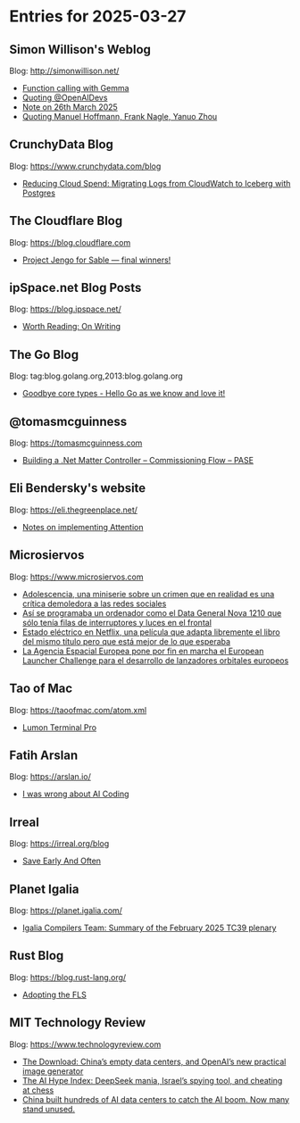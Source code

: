 # Entries for 2025-03-27
## Simon Willison's Weblog 
Blog: http://simonwillison.net/ 

- [Function calling with Gemma](https://simonwillison.net/2025/Mar/26/function-calling-with-gemma/#atom-everything)
- [Quoting @OpenAIDevs](https://simonwillison.net/2025/Mar/26/openaidevs/#atom-everything)
- [Note on 26th March 2025](https://simonwillison.net/2025/Mar/26/notes/#atom-everything)
- [Quoting Manuel Hoffmann, Frank Nagle, Yanuo Zhou](https://simonwillison.net/2025/Mar/26/value-of-open-source/#atom-everything)
## CrunchyData Blog 
Blog: https://www.crunchydata.com/blog 

- [ Reducing Cloud Spend: Migrating Logs from CloudWatch to Iceberg with Postgres ](https://www.crunchydata.com/blog/reducing-cloud-spend-migrating-logs-from-cloudwatch-to-iceberg-with-postgres)
##  The Cloudflare Blog  
Blog: https://blog.cloudflare.com 

- [Project Jengo for Sable — final winners!](https://blog.cloudflare.com/project-jengo-for-sable-final-winners/)
## ipSpace.net Blog Posts 
Blog: https://blog.ipspace.net/ 

- [Worth Reading: On Writing](https://blog.ipspace.net/2025/03/worth-reading-on-writing/?utm_source=atom_feed)
## The Go Blog 
Blog: tag:blog.golang.org,2013:blog.golang.org 

- [Goodbye core types - Hello Go as we know and love it!](https://go.dev/blog/coretypes)
## @tomasmcguinness 
Blog: https://tomasmcguinness.com 

- [Building a .Net Matter Controller – Commissioning Flow – PASE](https://tomasmcguinness.com/2025/03/26/building-a-net-matter-controller-commissioning-flow-pase/)
## Eli Bendersky's website 
Blog: https://eli.thegreenplace.net/ 

- [Notes on implementing Attention](https://eli.thegreenplace.net/2025/notes-on-implementing-attention/)
## Microsiervos 
Blog: https://www.microsiervos.com 

- [Adolescencia, una miniserie sobre un crimen que en realidad es una crítica demoledora a las redes sociales](https://www.microsiervos.com/archivo/peliculas-tv/adolescencia-miniserie-crimen-critica-demoledora-redes-sociales.html)
- [Así se programaba un ordenador como el Data General Nova 1210 que sólo tenía filas de interruptores y luces en el frontal](https://www.microsiervos.com/archivo/ordenadores/prorgramar-ordenadores-interruptores-frontal.html)
- [Estado eléctrico en Netflix, una película que adapta libremente el libro del mismo título pero que está mejor de lo que esperaba](https://www.microsiervos.com/archivo/peliculas-tv/estado-electrico-netflix.html)
- [La Agencia Espacial Europea pone por fin en marcha el European Launcher Challenge para el desarrollo de lanzadores orbitales europeos](https://www.microsiervos.com/archivo/espacio/agencia-espacial-europea-en-marcha-european-launcher-challenge.html)
## Tao of Mac 
Blog: https://taoofmac.com/atom.xml 

- [Lumon Terminal Pro](https://taoofmac.com/space/links/2025/03/26/2200)
## Fatih Arslan 
Blog: https://arslan.io/ 

- [I was wrong about AI Coding](https://arslan.io/2025/03/26/i-was-wrong-about-ai-coding/)
## Irreal 
Blog: https://irreal.org/blog 

- [Save Early And Often](https://irreal.org/blog/?p=12872)
## Planet Igalia 
Blog: https://planet.igalia.com/ 

- [Igalia Compilers Team: Summary of the February 2025 TC39 plenary](https://blogs.igalia.com/compilers/2025/03/27/summary-of-the-february-2025-tc39-plenary/)
## Rust Blog 
Blog: https://blog.rust-lang.org/ 

- [Adopting the FLS](https://blog.rust-lang.org/2025/03/26/adopting-the-fls.html)
## MIT Technology Review 
Blog: https://www.technologyreview.com 

- [The Download: China’s empty data centers, and OpenAI’s new practical image generator](https://www.technologyreview.com/2025/03/26/1113810/the-download-chinas-empty-data-centers-and-openais-new-practical-image-generator/)
- [The AI Hype Index: DeepSeek mania, Israel’s spying tool, and cheating at chess](https://www.technologyreview.com/2025/03/26/1113694/ai-hype-index-artificial-intelligence-openai-manus-doge/)
- [China built hundreds of AI data centers to catch the AI boom. Now many stand unused.](https://www.technologyreview.com/2025/03/26/1113802/china-ai-data-centers-unused/)